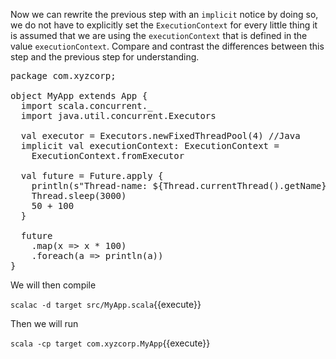Now we can rewrite the previous step with an `implicit` notice by doing so, we do not have to explicitly set the `ExecutionContext` for every little thing it is assumed that we are using the `executionContext` that is defined in the value `executionContext`.  Compare and contrast the differences between this step and the previous step for understanding.

<pre class="file" data-filename="src/MyApp.scala" data-target="replace">
package com.xyzcorp;

object MyApp extends App {
  import scala.concurrent._
  import java.util.concurrent.Executors

  val executor = Executors.newFixedThreadPool(4) //Java
  implicit val executionContext: ExecutionContext =
    ExecutionContext.fromExecutor

  val future = Future.apply {
    println(s"Thread-name: ${Thread.currentThread().getName}")
    Thread.sleep(3000)
    50 + 100
  }

  future
    .map(x => x * 100)
    .foreach(a => println(a))
}
</pre>

We will then compile

`scalac -d target src/MyApp.scala`{{execute}}

Then we will run

`scala -cp target com.xyzcorp.MyApp`{{execute}}

